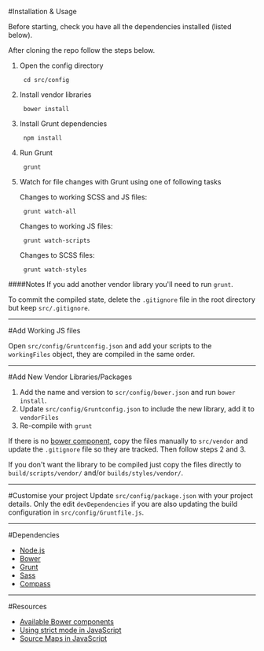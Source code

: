 #Installation & Usage

Before starting, check you have all the dependencies installed (listed below).

After cloning the repo follow the steps below.

1. Open the config directory

		cd src/config

2. Install vendor libraries

		bower install

3. Install Grunt dependencies

		npm install

4. Run Grunt

		grunt

5. Watch for file changes with Grunt using one of following tasks

	Changes to working SCSS and JS files: 

		grunt watch-all

	Changes to working JS files:

		grunt watch-scripts

	Changes to SCSS files:

		grunt watch-styles


####Notes
If you add another vendor library you'll need to run `grunt`.

To commit the compiled state, delete the `.gitignore` file in the root directory but keep `src/.gitignore`.

*****

#Add Working JS files

Open `src/config/Gruntconfig.json` and add your scripts to the `workingFiles` object, they are compiled in the same order.

*****

#Add New Vendor Libraries/Packages

1. Add the name and version to `scr/config/bower.json` and run `bower install`.
2. Update `src/config/Gruntconfig.json` to include the new library, add it to `vendorFiles`
3. Re-compile with `grunt`

If there is no [bower component](http://sindresorhus.com/bower-components/), copy the files manually to `src/vendor` and update the `.gitignore` file so they are tracked. Then follow steps 2 and 3.

If you don't want the library to be compiled just copy the files directly to `build/scripts/vendor/` and/or `builds/styles/vendor/`.

*****

#Customise your project
Update `src/config/package.json` with your project details. Only the edit `devDependencies` if you are also updating the build configuration in `src/config/Gruntfile.js`.

*****

#Dependencies

* [Node.js](http://nodejs.org/)
* [Bower](http://bower.io/)
* [Grunt](http://gruntjs.com/)
* [Sass](http://sass-lang.com/)
* [Compass](http://compass-style.org/)

*****

#Resources
* [Available Bower components](http://sindresorhus.com/bower-components/)
* [Using strict mode in JavaScript](https://developer.mozilla.org/en-US/docs/Web/JavaScript/Reference/Functions_and_function_scope/Strict_mode)
* [Source Maps in JavaScript](http://www.html5rocks.com/en/tutorials/developertools/sourcemaps/)